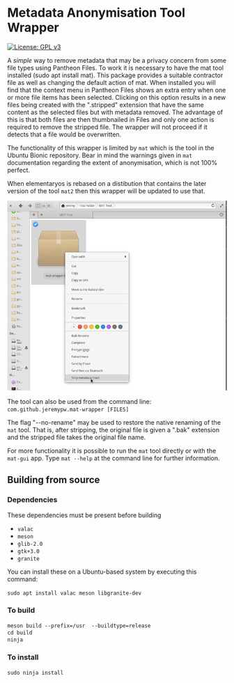 # Metadata Anonymisation Tool Wrapper
[![License: GPL v3](https://img.shields.io/badge/License-GPL%20v3-blue.svg)](http://www.gnu.org/licenses/gpl-3.0)

A *simple* way to remove metadata that may be a privacy concern from some file types using Pantheon Files.
To work it is necessary to have the mat tool installed (sudo apt install mat). This package provides a suitable contractor
file as well as changing the default action of mat.  When installed you will find that the context menu in
Pantheon Files shows an extra entry when one or more file items has been selected. Clicking on this option results in
a new files being created with the ".stripped" extension that have the same content as the selected files but with
metadata removed. The advantage of this is that both files are then thumbnailed in Files and only one action is
required to remove the stripped file.  The wrapper will not proceed if it detects that a file would be overwritten.

The functionality of this wrapper is limited by `mat` which is the tool in the Ubuntu Bionic repository. Bear in mind
the warnings given in `mat` documentation regarding the extent of anonymisation, which is not 100% perfect.

When elementaryos is rebased on a distibution that contains the later version of the tool `mat2` then this wrapper
will be updated to use that.

![Screenshot](/data/screenshots/Strip.png?raw=true "Strip metadata menu option")

The tool can also be used from the command line:
`com.github.jeremypw.mat-wrapper [FILES]`

The flag "--no-rename" may be used to restore the native renaming of the `mat` tool. That is, after stripping, the
original file is given a ".bak" extension and the stripped file takes the original file name.

For more functionality it is possible to run the `mat` tool directly or with the `mat-gui` app.
Type `mat --help` at the command line for further information.

## Building from source

### Dependencies
These dependencies must be present before building
 - `valac`
 - `meson`
 - `glib-2.0`
 - `gtk+3.0`
 - `granite`

 You can install these on a Ubuntu-based system by executing this command:

 `sudo apt install valac meson libgranite-dev`

### To build

```
meson build --prefix=/usr  --buildtype=release
cd build
ninja

```

### To install

`sudo ninja install`
